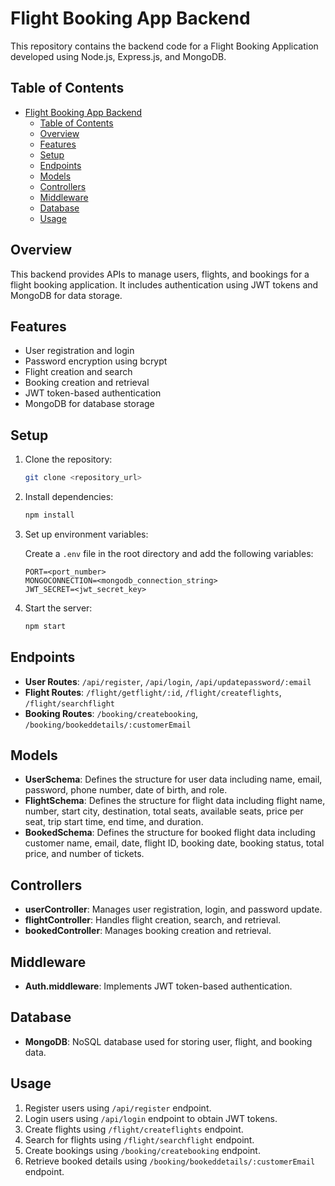 # Flight Booking App Backend

This repository contains the backend code for a Flight Booking Application developed using Node.js, Express.js, and MongoDB.

## Table of Contents

- [Flight Booking App Backend](#flight-booking-app-backend)
  - [Table of Contents](#table-of-contents)
  - [Overview](#overview)
  - [Features](#features)
  - [Setup](#setup)
  - [Endpoints](#endpoints)
  - [Models](#models)
  - [Controllers](#controllers)
  - [Middleware](#middleware)
  - [Database](#database)
  - [Usage](#usage)

## Overview

This backend provides APIs to manage users, flights, and bookings for a flight booking application. It includes authentication using JWT tokens and MongoDB for data storage.

## Features

- User registration and login
- Password encryption using bcrypt
- Flight creation and search
- Booking creation and retrieval
- JWT token-based authentication
- MongoDB for database storage

## Setup

1. Clone the repository:

    ```bash
    git clone <repository_url>
    ```

2. Install dependencies:

    ```bash
    npm install
    ```

3. Set up environment variables:

    Create a `.env` file in the root directory and add the following variables:

    ```
    PORT=<port_number>
    MONGOCONNECTION=<mongodb_connection_string>
    JWT_SECRET=<jwt_secret_key>
    ```

4. Start the server:

    ```bash
    npm start
    ```

## Endpoints

- **User Routes**: `/api/register`, `/api/login`, `/api/updatepassword/:email`
- **Flight Routes**: `/flight/getflight/:id`, `/flight/createflights`, `/flight/searchflight`
- **Booking Routes**: `/booking/createbooking`, `/booking/bookeddetails/:customerEmail`

## Models

- **UserSchema**: Defines the structure for user data including name, email, password, phone number, date of birth, and role.
- **FlightSchema**: Defines the structure for flight data including flight name, number, start city, destination, total seats, available seats, price per seat, trip start time, end time, and duration.
- **BookedSchema**: Defines the structure for booked flight data including customer name, email, date, flight ID, booking date, booking status, total price, and number of tickets.

## Controllers

- **userController**: Manages user registration, login, and password update.
- **flightController**: Handles flight creation, search, and retrieval.
- **bookedController**: Manages booking creation and retrieval.

## Middleware

- **Auth.middleware**: Implements JWT token-based authentication.

## Database

- **MongoDB**: NoSQL database used for storing user, flight, and booking data.

## Usage

1. Register users using `/api/register` endpoint.
2. Login users using `/api/login` endpoint to obtain JWT tokens.
3. Create flights using `/flight/createflights` endpoint.
4. Search for flights using `/flight/searchflight` endpoint.
5. Create bookings using `/booking/createbooking` endpoint.
6. Retrieve booked details using `/booking/bookeddetails/:customerEmail` endpoint.
